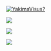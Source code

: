 [![YakimaVisus?](https://readme-typing-svg.herokuapp.com?color=%9613b8&lines=hi+I+m+Yakima+Visus)](https://git.io/typing-svg)


![](https://github-profile-summary-cards.vercel.app/api/cards/most-commit-language?username=YakimaVisus&theme=solarized_dark)


![](https://github-profile-summary-cards.vercel.app/api/cards/repos-per-language?username=YakimaVisus&theme=solarized_dark)


![](https://github-profile-summary-cards.vercel.app/api/cards/stats?username=YakimaVisus&theme=solarized_dark)


<!--
**YakimaVisus/YakimaVisus** is a ✨ _special_ ✨ repository because its `README.md` (this file) appears on your GitHub profile.

Here are some ideas to get you started:

- 🔭 I’m currently working on ...
- 🌱 I’m currently learning ...
- 👯 I’m looking to collaborate on ...
- 🤔 I’m looking for help with ...
- 💬 Ask me about ...
- 📫 How to reach me: ...
- 😄 Pronouns: ...
- ⚡ Fun fact: ...
-->

